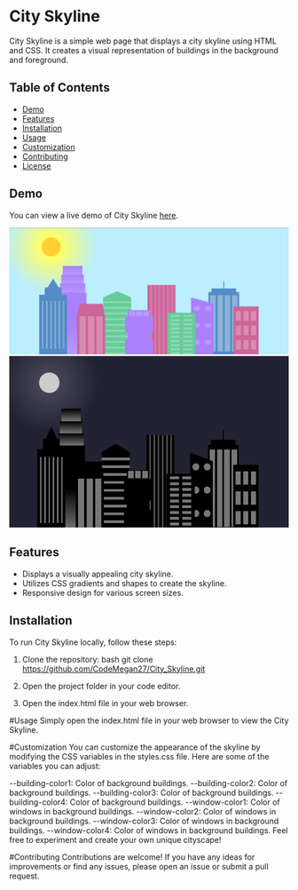 # City Skyline

City Skyline is a simple web page that displays a city skyline using HTML and CSS. It creates a visual representation of buildings in the background and foreground.

## Table of Contents

- [Demo](#demo)
- [Features](#features)
- [Installation](#installation)
- [Usage](#usage)
- [Customization](#customization)
- [Contributing](#contributing)
- [License](#license)

## Demo

You can view a live demo of City Skyline [here](https://github.com/CodeMegan27/City_Skyline.git).

![City Skyline Day](Day.png)
![City Skyline Night](Night.png)

## Features

- Displays a visually appealing city skyline.
- Utilizes CSS gradients and shapes to create the skyline.
- Responsive design for various screen sizes.

## Installation

To run City Skyline locally, follow these steps:

1. Clone the repository:
   bash
   git clone https://github.com/CodeMegan27/City_Skyline.git 
	
2. Open the project folder in your code editor.

3. Open the index.html file in your web browser.

#Usage
Simply open the index.html file in your web browser to view the City Skyline.

#Customization
You can customize the appearance of the skyline by modifying the CSS variables in the styles.css file. Here are some of the variables you can adjust:

--building-color1: Color of background buildings.
--building-color2: Color of background buildings.
--building-color3: Color of background buildings.
--building-color4: Color of background buildings.
--window-color1: Color of windows in background buildings.
--window-color2: Color of windows in background buildings.
--window-color3: Color of windows in background buildings.
--window-color4: Color of windows in background buildings.
Feel free to experiment and create your own unique cityscape!

#Contributing
Contributions are welcome! If you have any ideas for improvements or find any issues, please open an issue or submit a pull request.